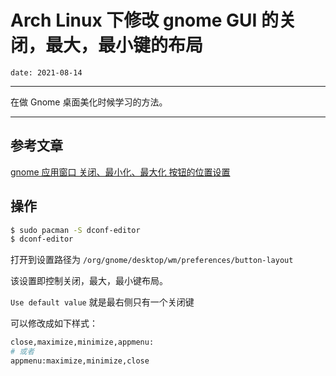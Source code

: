 # Arch Linux 下修改 gnome GUI 的关闭，最大，最小键的布局

`date: 2021-08-14`

---

在做 Gnome 桌面美化时候学习的方法。

<!--more-->

---

## 参考文章

[gnome 应用窗口 关闭、最小化、最大化 按钮的位置设置](https://blog.csdn.net/lengchu_org/article/details/81022724)

## 操作

``` bash
$ sudo pacman -S dconf-editor
$ dconf-editor
```

打开到设置路径为 `/org/gnome/desktop/wm/preferences/button-layout`

该设置即控制关闭，最大，最小键布局。

`Use default value` 就是最右侧只有一个关闭键

可以修改成如下样式：

``` bash
close,maximize,minimize,appmenu:
# 或者
appmenu:maximize,minimize,close
```
